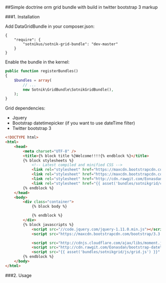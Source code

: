 ##Simple doctrine orm grid bundle with build in twitter bootstrap 3 markup

###1. Installation

Add DataGridBundle in your composer.json:
```
{
    "require": {
        "sotnikus/sotnik-grid-bundle": "dev-master"
    }
}
```

Enable the bundle in the kernel:
```php
public function registerBundles()
{
    $bundles = array(
        // ...
        new Sotnik\GridBundle\SotnikGridBundle(),
    );
}
```

Grid dependencies:
* Jquery
* Bootstrap datetimepicker (if you want to use dateTime filter)
* Twitter bootstrap 3

```html
<!DOCTYPE html>
<html>
    <head>
        <meta charset="UTF-8" />
        <title>{% block title %}Welcome!!!!{% endblock %}</title>
        {% block stylesheets %}
            <!-- Latest compiled and minified CSS -->
            <link rel="stylesheet" href="https://maxcdn.bootstrapcdn.com/bootstrap/3.3.1/css/bootstrap.min.css">
            <link rel="stylesheet" href="https://maxcdn.bootstrapcdn.com/bootstrap/3.3.1/css/bootstrap-theme.min.css">
            <link rel="stylesheet" href="http://cdn.rawgit.com/Eonasdan/bootstrap-datetimepicker/master/build/css/bootstrap-datetimepicker.min.css">
            <link rel="stylesheet" href="{{ asset('bundles/sotnikgrid/css/grid.css') }}">
        {% endblock %}
    </head>
    <body>
        <div class="container">
            {% block body %}

            {% endblock %}
        </div>
        {% block javascripts %}
            <script src="//code.jquery.com/jquery-1.11.0.min.js"></script>
            <script src="https://maxcdn.bootstrapcdn.com/bootstrap/3.3.1/js/bootstrap.min.js"></script>

            <script src="http://cdnjs.cloudflare.com/ajax/libs/moment.js/2.9.0/moment-with-locales.js"></script>
            <script src="http://cdn.rawgit.com/Eonasdan/bootstrap-datetimepicker/v4.0.0/src/js/bootstrap-datetimepicker.js"></script>
            <script src="{{ asset('bundles/sotnikgrid/js/grid.js') }}" type="text/javascript"></script>
        {% endblock %}
    </body>
</html>
```

###2. Usage


